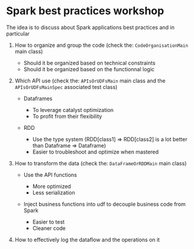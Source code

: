 # Spark best practices workshop 

The idea is to discuss about Spark applications best practices and in particular

1) How to organize and group the code (check the: `CodeOrganisationMain` main class)
    - Should it be organized based on technical constraints
    - Should it be organized based on the functionnal logic
    
2) Which API use (check the: `APIsOrUDFsMain` main class and the `APIsOrUDFsMainSpec` associated test class)
    - Dataframes
        - To leverage catalyst optimization
        - To profit from their flexibility
        
    - RDD
        - Use the type system (RDD[class1] => RDD[class2] is a lot better than Dataframe => Dataframe)
        - Easier to troubleshoot and optimize when mastered
        
3) How to transform the data (check the: `DataFrameOrRDDMain` main class)
    - Use the API functions
        - More optimized
        - Less serialization
        
    - Inject business functions into udf to decouple business code from Spark
        - Easier to test
        - Cleaner code
        
4) How to effectively log the dataflow and the operations on it
